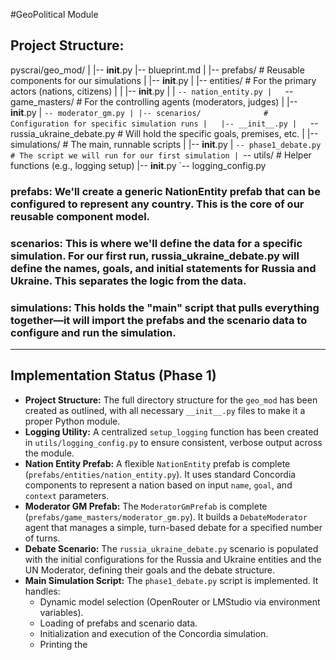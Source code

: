 #GeoPolitical Module

## Project Structure:
 pyscrai/geo_mod/
|
|-- __init__.py
|-- blueprint.md
|
|-- prefabs/                # Reusable components for our simulations
|   |-- __init__.py
|   |-- entities/           # For the primary actors (nations, citizens)
|   |   |-- __init__.py
|   |   `-- nation_entity.py
|   `-- game_masters/       # For the controlling agents (moderators, judges)
|       |-- __init__.py
|       `-- moderator_gm.py
|
|-- scenarios/              # Configuration for specific simulation runs
|   |-- __init__.py
|   `-- russia_ukraine_debate.py # Will hold the specific goals, premises, etc.
|
|-- simulations/            # The main, runnable scripts
|   |-- __init__.py
|   `-- phase1_debate.py    # The script we will run for our first simulation
|
`-- utils/                  # Helper functions (e.g., logging setup)
    |-- __init__.py
    `-- logging_config.py


### prefabs: We'll create a generic NationEntity prefab that can be configured to represent any country. This is the core of our reusable component model.

### scenarios: This is where we'll define the data for a specific simulation. For our first run, russia_ukraine_debate.py will define the names, goals, and initial statements for Russia and Ukraine. This separates the logic from the data.

### simulations: This holds the "main" script that pulls everything together—it will import the prefabs and the scenario data to configure and run the simulation.

---

## Implementation Status (Phase 1)

*   **Project Structure:** The full directory structure for the `geo_mod` has been created as outlined, with all necessary `__init__.py` files to make it a proper Python module.
*   **Logging Utility:** A centralized `setup_logging` function has been created in `utils/logging_config.py` to ensure consistent, verbose output across the module.
*   **Nation Entity Prefab:** A flexible `NationEntity` prefab is complete (`prefabs/entities/nation_entity.py`). It uses standard Concordia components to represent a nation based on input `name`, `goal`, and `context` parameters.
*   **Moderator GM Prefab:** The `ModeratorGmPrefab` is complete (`prefabs/game_masters/moderator_gm.py`). It builds a `DebateModerator` agent that manages a simple, turn-based debate for a specified number of turns.
*   **Debate Scenario:** The `russia_ukraine_debate.py` scenario is populated with the initial configurations for the Russia and Ukraine entities and the UN Moderator, defining their goals and the debate structure.
*   **Main Simulation Script:** The `phase1_debate.py` script is implemented. It handles:
    *   Dynamic model selection (OpenRouter or LMStudio via environment variables).
    *   Loading of prefabs and scenario data.
    *   Initialization and execution of the Concordia simulation.
    *   Printing the
